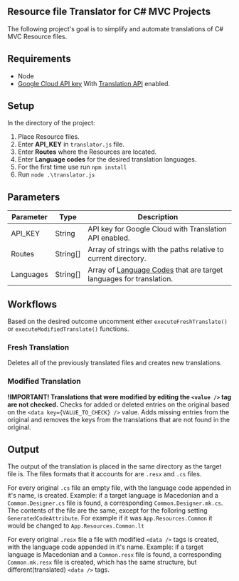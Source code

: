 ## Resource file Translator for C# MVC Projects

The following project's goal is to simplify and automate translations of C# MVC Resource files.

## Requirements

- Node
- [Google Cloud API key](https://support.google.com/googleapi/answer/6158862?hl=en) With [Translation API](https://cloud.google.com/translate) enabled.

## Setup

In the directory of the project:

1.  Place Resource files.
2.  Enter **API_KEY** in `translator.js` file.
3.  Enter **Routes** where the Resources are located.
4.  Enter **Language codes** for the desired translation languages.
5.  For the first time use run `npm install`
6.  Run `node .\translator.js`

## Parameters

| Parameter | Type     | Description                                                                                                             |
| --------- | -------- | ----------------------------------------------------------------------------------------------------------------------- |
| API_KEY   | String   | API key for Google Cloud with Translation API enabled.                                                                  |
| Routes    | String[] | Array of strings with the paths relative to current directory.                                                          |
| Languages | String[] | Array of [Language Codes](https://cloud.google.com/translate/docs/languages) that are target languages for translation. |

## Workflows

Based on the desired outcome uncomment either `executeFreshTranslate()` or `executeModifiedTranslate()` functions.

### Fresh Translation

Deletes all of the previously translated files and creates new translations.

### Modified Translation

**!IMPORTANT! Translations that were modified by editing the `<value />` tag are not checked.**
Checks for added or deleted entries on the original based on the `<data key={VALUE_TO_CHECK} />` value. Adds missing entries from the original and removes the keys from the translations that are not found in the original.

## Output

The output of the translation is placed in the same directory as the target file is. The files formats that it accounts for are `.resx` and `.cs` files.

For every original `.cs` file an empty file, with the language code appended in it's name, is created. Example: if a target language is Macedonian and a `Common.Designer.cs` file is found, a corresponding `Common.Designer.mk.cs`. The contents of the file are the same, except for the folloring setting `GeneratedCodeAttribute`. For example if it was `App.Resources.Common` it would be changed to `App.Resources.Common.lt`

For every original `.resx` file a file with modified `<data />` tags is created, with the language code appended in it's name. Example: if a target language is Macedonian and a `Common.resx` file is found, a corresponding `Common.mk.resx` file is created, which has the same structure, but different(translated) `<data />` tags.
